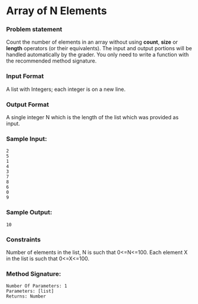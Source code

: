 # Array of N Elements

### Problem statement
Count the number of elements in an array without using **count**, **size** or **length** operators (or their equivalents). The input and output portions will be handled automatically by the grader. You only need to write a function with the recommended method signature.

### Input Format
A list with Integers; each integer is on a new line.

### Output Format
A single integer N which is the length of the list which was provided as input.

### Sample Input:

```
2
5
1
4
3
7
8
6
0
9
```


### Sample Output:

    10



### Constraints
Number of elements in the list, N is such that 0<=N<=100. 
Each element X in the list is such that 0<=X<=100.

### Method Signature:

```
Number Of Parameters: 1
Parameters: [list]
Returns: Number
```

